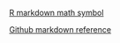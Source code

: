 [R markdown math symbol](https://people.ok.ubc.ca/jpither/modules/Symbols_markdown.html)

[Github markdown reference](https://github.com/adam-p/markdown-here/wiki/Markdown-Cheatsheet)

